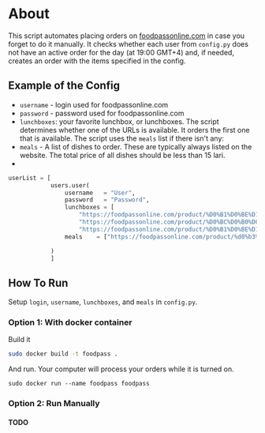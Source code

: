 # About
This script automates placing orders on [foodpassonline.com](https://foodpassonline.com/) in case you forget to do it manually. 
It checks whether each user from `config.py` does not have an active order for the day (at 19:00 GMT+4) and, if needed, creates an order with the items specified in the config.

## Example of the Config

- `username` - login used for foodpassonline.com
- `password` - password used for foodpassonline.com
- `lunchboxes`: your favorite lunchbox, or lunchboxes. The script determines whether one of the URLs is available. It orders the first one that is available. The script uses the `meals` list if there isn't any:
- `meals` -  A list of dishes to order. These are typically always listed on the website. The total price of all dishes should be less than 15 lari.
- 
```PYTHON
userList = [
            users.user(
                username   = "User",
                password   = "Password",
                lunchboxes = [
                    "https://foodpassonline.com/product/%D0%B1%D0%BE%D1%83%D0%BB-%D1%81-%D0%BA%D1%83%D1%80%D0%B8%D1%86%D0%B5%D0%B9-%D0%B8-%D1%80%D0%B8%D1%81%D0%BE%D0%BC/",
                    "https://foodpassonline.com/product/%D0%BC%D0%B0%D0%B4%D0%B0%D0%BC-%D0%B1%D0%BE%D0%B2%D0%B0%D1%80%D0%B8-%D1%81%D0%B0%D0%BB%D0%B0%D1%82-%D0%B8%D0%B7-%D0%BA%D0%B0%D0%BF%D1%83%D1%81%D1%82%D1%8B/",
                    "https://foodpassonline.com/product/%D0%B1%D0%BE%D1%83%D0%BB-%D1%81-%D1%84%D0%B0%D0%BB%D0%B0%D1%84%D0%B5%D0%BB%D0%B5%D0%BC-%D0%B8-%D1%84%D0%B8%D1%80%D0%BC%D0%B5%D0%BD%D0%BD%D1%8B%D0%BC-%D1%81%D0%BE%D1%83%D1%81%D0%BE%D0%BC/"],
                meals    = ["https://foodpassonline.com/product/%d0%b3%d1%80%d0%b5%d1%87%d0%ba%d0%b0/", "https://foodpassonline.com/product/%d0%ba%d1%83%d1%80%d0%b8%d0%bd%d1%8b%d0%b9-%d1%88%d0%bd%d0%b8%d1%86%d0%b5%d0%bb%d1%8c/"]

            )
            ]
```

## How To Run

Setup `login`, `username`, `lunchboxes`, and `meals` in `config.py`. 
### Option 1: With docker container

Build it 
```BASH
sudo docker build -t foodpass .
```

And run. Your computer will process your orders while it is turned on.

```
sudo docker run --name foodpass foodpass
```


### Option 2: Run Manually
#### TODO